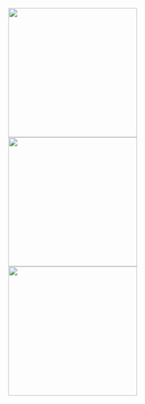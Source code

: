 <img src='preview\Screenshot_1668540244.png' width=260 /> <img src='preview\Screenshot_1668540257.png' width=260 /> <img src='preview\Screenshot_1668540260.png' width=260 />
